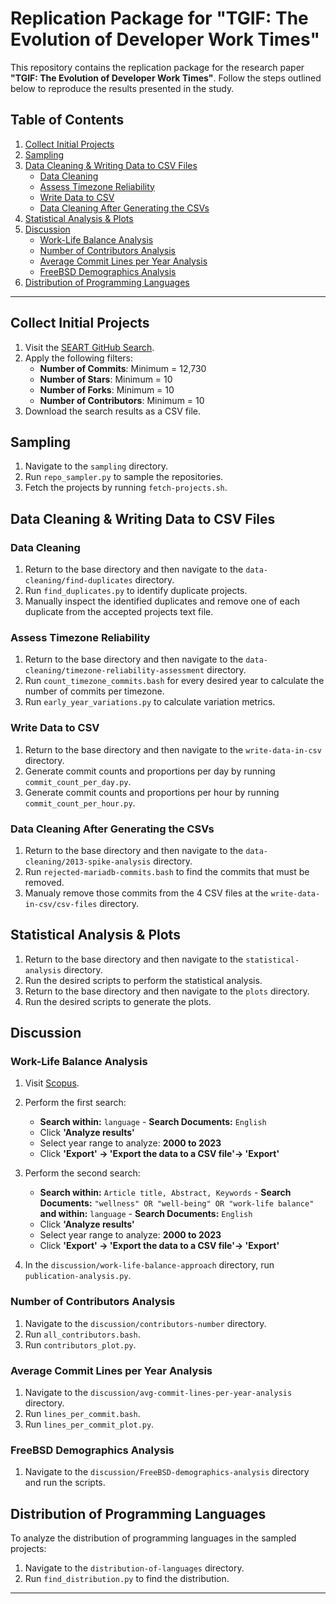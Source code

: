 # Replication Package for "TGIF: The Evolution of Developer Work Times"

This repository contains the replication package for the research paper **"TGIF: The Evolution of Developer Work Times"**. Follow the steps outlined below to reproduce the results presented in the study.

## Table of Contents

1. [Collect Initial Projects](#collect-initial-projects)
2. [Sampling](#sampling)
3. [Data Cleaning & Writing Data to CSV Files](#data-cleaning--writing-data-to-csv-files)
    - [Data Cleaning](#data-cleaning)
    - [Assess Timezone Reliability](#assess-timezone-reliability)
    - [Write Data to CSV](#write-data-to-csv)
    - [Data Cleaning After Generating the CSVs](#data-cleaning-after-generating-the-csvs)
4. [Statistical Analysis & Plots](#statistical-analysis--plots)
5. [Discussion](#discussion)
   - [Work-Life Balance Analysis](#work-life-balance-analysis)
   - [Number of Contributors Analysis](#number-of-contributors-analysis)
   - [Average Commit Lines per Year Analysis](#average-commit-lines-per-year-analysis)
   - [FreeBSD Demographics Analysis](#freebsd-demographics-analysis)
6. [Distribution of Programming Languages](#distribution-of-programming-languages)

---

## Collect Initial Projects

1. Visit the [SEART GitHub Search](https://seart-ghs.si.usi.ch/).
2. Apply the following filters:
   - **Number of Commits**: Minimum = 12,730
   - **Number of Stars**: Minimum = 10
   - **Number of Forks**: Minimum = 10
   - **Number of Contributors**: Minimum = 10
3. Download the search results as a CSV file.

## Sampling

1. Navigate to the `sampling` directory.
2. Run `repo_sampler.py` to sample the repositories.
3. Fetch the projects by running `fetch-projects.sh`.

## Data Cleaning & Writing Data to CSV Files

### Data Cleaning

1. Return to the base directory and then navigate to the `data-cleaning/find-duplicates` directory.
2. Run `find_duplicates.py` to identify duplicate projects.
3. Manually inspect the identified duplicates and remove one of each duplicate from the accepted projects text file.

### Assess Timezone Reliability

1. Return to the base directory and then navigate to the `data-cleaning/timezone-reliability-assessment` directory.
2. Run `count_timezone_commits.bash` for every desired year to calculate the number of commits per timezone.
3. Run `early_year_variations.py` to calculate variation metrics.

### Write Data to CSV

1. Return to the base directory and then navigate to the `write-data-in-csv` directory.
2. Generate commit counts and proportions per day by running `commit_count_per_day.py`.
3. Generate commit counts and proportions per hour by running `commit_count_per_hour.py`.

### Data Cleaning After Generating the CSVs

1. Return to the base directory and then navigate to the `data-cleaning/2013-spike-analysis` directory.
2. Run `rejected-mariadb-commits.bash` to find the commits that must be removed.
3. Manualy remove those commits from the 4 CSV files at the `write-data-in-csv/csv-files` directory.

## Statistical Analysis & Plots

1. Return to the base directory and then navigate to the `statistical-analysis` directory.
2. Run the desired scripts to perform the statistical analysis.
3. Return to the base directory and then navigate to the `plots` directory.
4. Run the desired scripts to generate the plots.

## Discussion

### Work-Life Balance Analysis

1. Visit [Scopus](https://www.scopus.com/).
2. Perform the first search:
    - **Search within:** `language` - **Search Documents:** `English`
    - Click **'Analyze results'**
    - Select year range to analyze: **2000 to 2023**
    - Click **'Export' -> 'Export the data to a CSV file'-> 'Export'**
3. Perform the second search:
    - **Search within:** `Article title, Abstract, Keywords` - **Search Documents:** `"wellness" OR "well-being" OR "work-life balance"`
      **and within:** `language` - **Search Documents:** `English`
    - Click **'Analyze results'**
    - Select year range to analyze: **2000 to 2023**
    - Click **'Export' -> 'Export the data to a CSV file'-> 'Export'**

4. In the `discussion/work-life-balance-approach` directory, run `publication-analysis.py`.

### Number of Contributors Analysis

1. Navigate to the `discussion/contributors-number` directory.
2. Run `all_contributors.bash`.
3. Run `contributors_plot.py`.

### Average Commit Lines per Year Analysis

1. Navigate to the `discussion/avg-commit-lines-per-year-analysis` directory.
2. Run `lines_per_commit.bash`.
3. Run `lines_per_commit_plot.py`.

### FreeBSD Demographics Analysis

1. Navigate to the `discussion/FreeBSD-demographics-analysis` directory and run the scripts.

## Distribution of Programming Languages

To analyze the distribution of programming languages in the sampled projects:

1. Navigate to the `distribution-of-languages` directory.
2. Run `find_distribution.py` to find the distribution.

---

